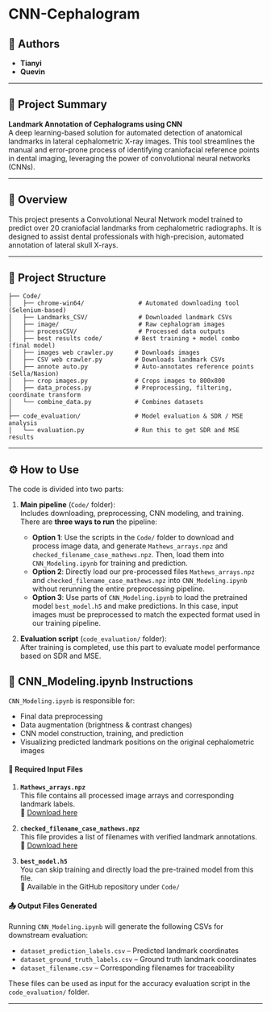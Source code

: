 # CNN-Cephalogram

## 👥 Authors

- **Tianyi** 
- **Quevin** 

---

## 📝 Project Summary

**Landmark Annotation of Cephalograms using CNN**  
A deep learning-based solution for automated detection of anatomical landmarks in lateral cephalometric X-ray images. This tool streamlines the manual and error-prone process of identifying craniofacial reference points in dental imaging, leveraging the power of convolutional neural networks (CNNs).

---

## 📌 Overview

This project presents a Convolutional Neural Network model trained to predict over 20 craniofacial landmarks from cephalometric radiographs. It is designed to assist dental professionals with high-precision, automated annotation of lateral skull X-rays.

---

## 📁 Project Structure

```
├── Code/
│   ├── chrome-win64/               # Automated downloading tool (Selenium-based)
│   ├── Landmarks_CSV/              # Downloaded landmark CSVs
│   ├── image/                      # Raw cephalogram images
│   ├── processCSV/                 # Processed data outputs
│   ├── best results code/         # Best training + model combo (final model)
│   ├── images web crawler.py      # Downloads images
│   ├── CSV web crawler.py         # Downloads landmark CSVs
│   ├── annote auto.py             # Auto-annotates reference points (Sella/Nasion)
│   ├── crop images.py             # Crops images to 800x800
│   ├── data_process.py            # Preprocessing, filtering, coordinate transform
│   └── combine_data.py            # Combines datasets
│
├── code_evaluation/               # Model evaluation & SDR / MSE analysis
│   └── evaluation.py              # Run this to get SDR and MSE results
```

---

## ⚙️ How to Use

The code is divided into two parts:

1. **Main pipeline** (`Code/` folder):  
Includes downloading, preprocessing, CNN modeling, and training.  
   There are **three ways to run** the pipeline:
   - **Option 1**: Use the scripts in the `Code/` folder to download and process image data, and generate `Mathews_arrays.npz` and `checked_filename_case_mathews.npz`. Then, load them into `CNN_Modeling.ipynb` for training and prediction.
   - **Option 2**: Directly load our pre-processed files `Mathews_arrays.npz` and `checked_filename_case_mathews.npz` into `CNN_Modeling.ipynb` without rerunning the entire preprocessing pipeline.
   - **Option 3**: Use parts of `CNN_Modeling.ipynb` to load the pretrained model `best_model.h5` and make predictions. In this case, input images must be preprocessed to match the expected format used in our training pipeline.


2. **Evaluation script** (`code_evaluation/` folder):  
   After training is completed, use this part to evaluate model performance based on SDR and MSE.


## 🧠 CNN_Modeling.ipynb Instructions

`CNN_Modeling.ipynb` is responsible for:
- Final data preprocessing  
- Data augmentation (brightness & contrast changes)  
- CNN model construction, training, and prediction  
- Visualizing predicted landmark positions on the original cephalometric images

#### 📂 Required Input Files

1. **`Mathews_arrays.npz`**  
   This file contains all processed image arrays and corresponding landmark labels.  
   🔗 [Download here](https://drive.google.com/drive/folders/16q40trNkZ3DX2L2LBb_b3oT76YWiaALf?usp=drive_link)

2. **`checked_filename_case_mathews.npz`**  
   This file provides a list of filenames with verified landmark annotations.  
   🔗 [Download here](https://drive.google.com/drive/folders/1P62Kaiw2NEr6_oJ3Wqhrt9xe8NW5hiR1?usp=drive_link)

3. **`best_model.h5`**  
   You can skip training and directly load the pre-trained model from this file.  
   📁 Available in the GitHub repository under `Code/`

#### 📤 Output Files Generated

Running `CNN_Modeling.ipynb` will generate the following CSVs for downstream evaluation:

- `dataset_prediction_labels.csv` – Predicted landmark coordinates  
- `dataset_ground_truth_labels.csv` – Ground truth landmark coordinates  
- `dataset_filename.csv` – Corresponding filenames for traceability

These files can be used as input for the accuracy evaluation script in the `code_evaluation/` folder.

---

